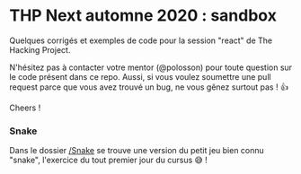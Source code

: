 # THP Next automne 2020 : sandbox

Quelques corrigés et exemples de code pour la session "react" de The Hacking Project.

N'hésitez pas à contacter votre mentor (@polosson) pour toute question sur le code présent dans
ce repo. Aussi, si vous voulez soumettre une pull request parce que vous avez trouvé un bug,
ne vous gênez surtout pas ! 👍

Cheers !

### Snake 

Dans le dossier [/Snake](/Snake) se trouve une version du petit jeu bien connu "snake",
l'exercice du tout premier jour du cursus 😅 !
